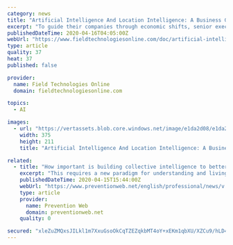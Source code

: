 ```yaml
---
category: news
title: "Artificial Intelligence And Location Intelligence: A Business Guide"
excerpt: "To guide their companies through economic shifts, senior executives must understand how technology supports business strategy. Today, that awareness includes artificial intelligence (AI). But without business context, AI will deliver limited value. Forward-thinking executives are discovering that a complementary technology can contextualize AI ..."
publishedDateTime: 2020-04-16T04:05:00Z
webUrl: "https://www.fieldtechnologiesonline.com/doc/artificial-intelligence-and-location-intelligence-a-business-guide-0001"
type: article
quality: 37
heat: 37
published: false

provider:
  name: Field Technologies Online
  domain: fieldtechnologiesonline.com

topics:
  - AI

images:
  - url: "https://vertassets.blob.core.windows.net/image/e1da2d08/e1da2d08-cb3c-4bcc-a359-a98e9d346bb4/375_250-istock_1145990155.jpg"
    width: 375
    height: 211
    title: "Artificial Intelligence And Location Intelligence: A Business Guide"

related:
  - title: "How important is building collective intelligence to better manage systemic risks?"
    excerpt: "This requires a new paradigm for understanding and living with uncertainty and complexity. One that activates the power of human, social and contextual intelligence, and where possible, leverages it through appropriately designed artificial intelligence. This is at the core of systemic risk governance. Developing the capability for contextual ..."
    publishedDateTime: 2020-04-15T15:44:00Z
    webUrl: "https://www.preventionweb.net/english/professional/news/v.php?id=71310&pid:50"
    type: article
    provider:
      name: Prevention Web
      domain: preventionweb.net
    quality: 0

secured: "xleZuZMQxsJILkl1m7XxuGsoOkCqTZEZqkbMT4oY+xEKm1qbXU/XZCu9/hLD4ChOREpd17GrtJUcoVwOI5FzSHKQBA8U7Z5/pinyC1+6MitZIN6gv7YL5DDKdXENHMEWSFIGPrNv1/UNgnMTXlCA64VSABx9J7Jhsa683sjN+VHEXTui0fnj8liXlIwemKd9behB9vggDof0mrqu0kqIa53lPyumoPSMGS18jjnR+7nsPiMXLAg4JqeJWCYnYJFx1+lb2E7zlHXO4AnRZcCL0YPzT8VzSCH9ZEjqEkSdclWaBcyO0uX0ghMlO+F5woCJ;OEPkIWfRJsxUtUMB3RuAOg=="
---
```


